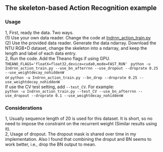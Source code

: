 ## The skeleton-based Action Recognition example  
### Usage  
1, First, ready the data. Two ways.  
  (1) Use your own data reader. Change the code at [Indrnn_action_train.py](https://github.com/Sunnydreamrain/IndRNN_Theano_Lasagne/blob/master/action%20recognition/Indrnn_action_train.py#L69)   
  (2) Use the provided data reader. Generate the data ndarray. Download the NTU RGB+D dataset, change the skeleton into a ndarray, and keep the length and label of each data entry.  
2, Run the code. Add the Theano flags if using GPU. `THEANO_FLAGS='floatX=float32,device=cuda0,mode=FAST_RUN' `
   `python -u Indrnn_action_train.py --use_bn_afterrnn --use_dropout --droprate 0.25 --use_weightdecay_nohiddenW`  
   or `python -u Indrnn_action_train.py --bn_drop --droprate 0.25 --use_weightdecay_nohiddenW`  
   If use the CV test setting, add `--test_CV`. For example:  
   `python -u Indrnn_action_train.py --test_CV --use_bn_afterrnn --use_dropout --droprate 0.1 --use_weightdecay_nohiddenW` 
   
### Considerations
1, Usually sequence length of 20 is used for this dataset. It is short, so no need to impose the constraint on the recurrent weight (Similar results using it).  
2, Usage of dropout. The dropout mask is shared over time in my implementation. Also I found that combining the droput and BN seems to work better, i.e., drop the BN output to mean.  

